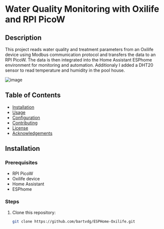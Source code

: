 # Water Quality Monitoring with Oxilife and RPI PicoW

## Description

This project reads water quality and treatment parameters from an Oxilife device using Modbus communication protocol and transfers the data to an RPI PicoW. The data is then integrated into the Home Assistant ESPhome environment for monitoring and automation. Additionaly I added a DHT20 sensor to read temperature and humidity in the pool house.

![image](https://github.com/bartvdg/ESPHome-Oxilife/assets/44372484/49247495-76a0-4ffc-9ff6-40b7a224e3f1)

## Table of Contents

- [Installation](#installation)
- [Usage](#usage)
- [Configuration](#configuration)
- [Contributing](#contributing)
- [License](#license)
- [Acknowledgements](#acknowledgements)

## Installation

### Prerequisites

- RPI PicoW
- Oxilife device
- Home Assistant
- ESPhome

### Steps

1. Clone this repository:
   ```bash
   git clone https://github.com/bartvdg/ESPHome-Oxilife.git
